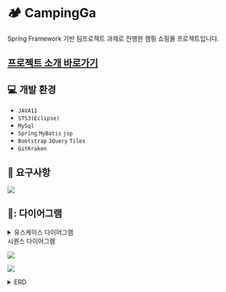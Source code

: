 # 🏕️ CampingGa
Spring Framework 기반 팀프로젝트 과제로 진행한 캠핑 쇼핑몰 프로젝트입니다.

## <a href="https://docs.google.com/presentation/d/17q2uHQikuonnM4eyS1a96jstArrg6MJjS3pkt3axRic/edit?usp=sharing">프로젝트 소개 바로가기</a>

## :computer: 개발 환경
* `JAVA11`
* `STS3(Eclipse)`
* `MySql`
* `Spring` `MyBatis` `jsp`
* `Bootstrap` `JQuery` `Tiles`
* `GitKraken`

## :memo: 요구사항
<p>
 <img src="https://github.com/juri2011/CampingProject/assets/154123667/176211f4-fc36-48f2-aaaa-9e3a7bac0cb5">
</p>

## 📝: 다이어그램
<details>
 <summary>유스케이스 다이어그램</summary>
 <p>
  <img src="https://github.com/juri2011/CampingProject/assets/154123667/9a0a37aa-df5f-414c-ad5e-9a196e39bd4e">
 </p>
</details>
 <summary>시퀀스 다이어그램</summary>
 <p>
  <img src="https://github.com/juri2011/CampingProject/assets/154123667/38dd5a9b-b316-4fb7-afea-7ebc7d40f5e5">
 </p>
 <p>
  <img src="https://github.com/juri2011/CampingProject/assets/154123667/b5f8cc55-b51d-4df4-81ec-413c23953852">
 </p>
</details>
<details>
 <summary>ERD</summary>
 <p>
  <img src="https://github.com/juri2011/CampingProject/assets/154123667/e4f6b345-f385-4e69-9f3f-d690d6e1c6bd">
 </p>
</details>
